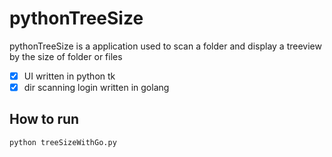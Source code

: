 # pythonTreeSize

pythonTreeSize is a application used to scan a folder and display a treeview by the size of folder or files
- [x] UI written in python tk
- [x] dir scanning login written in golang

## How to run
```
python treeSizeWithGo.py
```

